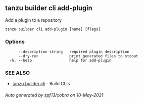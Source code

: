 ## tanzu builder cli add-plugin

Add a plugin to a repository

```
tanzu builder cli add-plugin [name] [flags]
```

### Options

```
      --description string   required plugin description
      --dry-run              print generated files to stdout
  -h, --help                 help for add-plugin
```

### SEE ALSO

* [tanzu builder cli](tanzu_builder_cli.md)	 - Build CLIs

###### Auto generated by spf13/cobra on 10-May-2021
